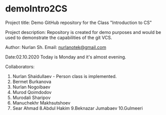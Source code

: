 
# demoIntro2CS
Project title:
Demo GitHub repository for the Class "Introduction to CS"

Project description:
Repository is created for demo purposes and would be used to demonstrate the capabilities
of the git VCS.

Author: Nurlan Sh.
Email: nurlanotek@gmail.com

Date:02.10.2020
Today is Monday and it's almost evening.

Collaborators:
1. Nurlan Shaidullaev - Person class is implemented.
2. Bermet Burkanova
3. Nurlan Nogoibaev
4. Murod Qoimdodov
5. Murodali Sharipov
6. Manuchekhr Makhsutshoev
7. Sear Ahmad
8.Abdul Hakim
9.Beknazar Jumabaev
10.Gulmeeri

